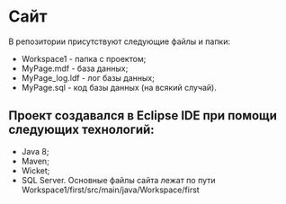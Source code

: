 # Сайт
В репозитории присутствуют следующие файлы и папки:
* Workspace1 - папка с проектом;
* MyPage.mdf - база данных;
* MyPage_log.ldf - лог базы данных;
* MyPage.sql - код базы данных (на всякий случай).
## Проект создавался в Eclipse IDE при помощи следующих технологий:
* Java 8;
* Maven;
* Wicket;
* SQL Server.
Основные файлы сайта лежат по пути Workspace1/first/src/main/java/Workspace/first
